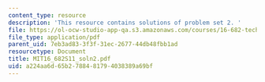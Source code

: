 ```yaml
---
content_type: resource
description: 'This resource contains solutions of problem set 2. '
file: https://ol-ocw-studio-app-qa.s3.amazonaws.com/courses/16-682-technology-in-transportation-spring-2011/a224aa6d65b2788481794038389a69bf_MIT16_682S11_soln2.pdf
file_type: application/pdf
parent_uid: 7eb3ad83-3f3f-31ec-2677-44db48fbb1ad
resourcetype: Document
title: MIT16_682S11_soln2.pdf
uid: a224aa6d-65b2-7884-8179-4038389a69bf
---
```

